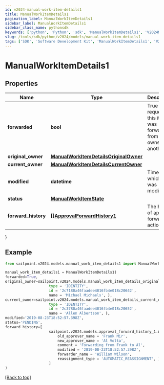 ```yaml
---
id: v2024-manual-work-item-details1
title: ManualWorkItemDetails1
pagination_label: ManualWorkItemDetails1
sidebar_label: ManualWorkItemDetails1
sidebar_class_name: pythonsdk
keywords: ['python', 'Python', 'sdk', 'ManualWorkItemDetails1', 'V2024ManualWorkItemDetails1'] 
slug: /tools/sdk/python/v2024/models/manual-work-item-details1
tags: ['SDK', 'Software Development Kit', 'ManualWorkItemDetails1', 'V2024ManualWorkItemDetails1']
---
```


# ManualWorkItemDetails1


## Properties

Name | Type | Description | Notes
------------ | ------------- | ------------- | -------------
**forwarded** | **bool** | True if the request for this item was forwarded from one owner to another. | [optional] [default to False]
**original_owner** | [**ManualWorkItemDetailsOriginalOwner**](manual-work-item-details-original-owner) |  | [optional] 
**current_owner** | [**ManualWorkItemDetailsCurrentOwner**](manual-work-item-details-current-owner) |  | [optional] 
**modified** | **datetime** | Time at which item was modified. | [optional] 
**status** | [**ManualWorkItemState**](manual-work-item-state) |  | [optional] 
**forward_history** | [**[]ApprovalForwardHistory1**](approval-forward-history1) | The history of approval forward action. | [optional] 
}

## Example

```python
from sailpoint.v2024.models.manual_work_item_details1 import ManualWorkItemDetails1

manual_work_item_details1 = ManualWorkItemDetails1(
forwarded=True,
original_owner=sailpoint.v2024.models.manual_work_item_details_original_owner.ManualWorkItemDetails_originalOwner(
                    type = 'IDENTITY', 
                    id = '2c7180a46faadee4016fb4e018c20642', 
                    name = 'Michael Michaels', ),
current_owner=sailpoint.v2024.models.manual_work_item_details_current_owner.ManualWorkItemDetails_currentOwner(
                    type = 'IDENTITY', 
                    id = '2c3780a46faadee4016fb4e018c20652', 
                    name = 'Allen Albertson', ),
modified='2019-08-23T18:52:57.398Z',
status='PENDING',
forward_history=[
                    sailpoint.v2024.models.approval_forward_history_1.ApprovalForwardHistory_1(
                        old_approver_name = 'Frank Mir', 
                        new_approver_name = 'Al Volta', 
                        comment = 'Forwarding from Frank to Al', 
                        modified = '2019-08-23T18:52:57.398Z', 
                        forwarder_name = 'William Wilson', 
                        reassignment_type = 'AUTOMATIC_REASSIGNMENT', )
                    ]
)

```
[[Back to top]](#) 

